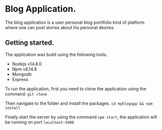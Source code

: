 # Blog Application.
The blog application is a user personal blog portifolio kind of platform where
one can post stories about his personal desires.

## Getting started.
The application was build using the following tools.
* Nodejs v14.8.0
* Npm v6.14.8
* Mongodb
* Express

To run the application, first you need to clone the application using the command:
`git clone `

Then navigate to the folder and install the packages.
`cd myblogapp && npm install`

Finally start the server by using the command 
`npm start`, the application will be running on port `localhost:5000`
